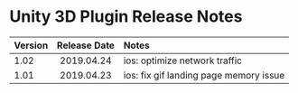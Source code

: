 # Unity 3D Plugin Release Notes

| Version | Release Date | Notes                                    |
| ------- | :----------: | :--------------------------------------- |
| 1.02 | 2019.04.24  | ios: optimize network traffic |
| 1.01 | 2019.04.23  | ios: fix gif landing page memory issue |
